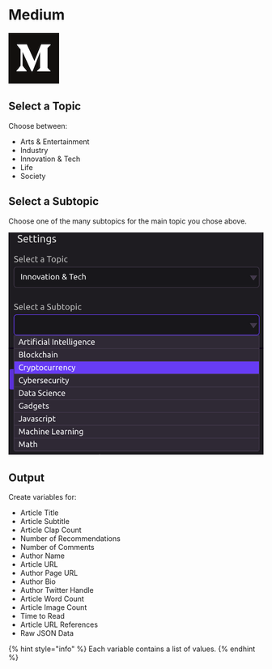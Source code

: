 # Medium

![A place to read and write big ideas and important stories.](../../.gitbook/assets/medium.png)

## Select a Topic

Choose between:

* Arts & Entertainment
* Industry
* Innovation & Tech
* Life
* Society

## Select a Subtopic

Choose one of the many subtopics for the main topic you chose above.

![Suptopic options change depending on the topic selected.](../../.gitbook/assets/screen-shot-2019-07-17-at-1.23.27-pm.png)

## Output

Create variables for:

* Article Title
* Article Subtitle
* Article Clap Count
* Number of Recommendations
* Number of Comments
* Author Name
* Article URL
* Author Page URL
* Author Bio
* Author Twitter Handle
* Article Word Count
* Article Image Count
* Time to Read
* Article URL References
* Raw JSON Data

{% hint style="info" %}
Each variable contains a list of values.
{% endhint %}

